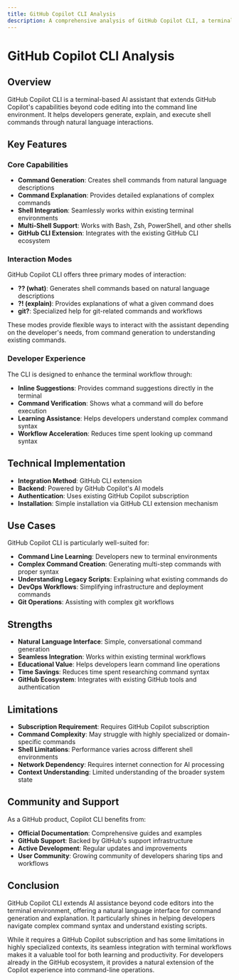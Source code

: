 ```yaml
---
title: GitHub Copilot CLI Analysis
description: A comprehensive analysis of GitHub Copilot CLI, a terminal-based AI assistant for shell commands and scripting
---
```


# GitHub Copilot CLI Analysis

## Overview

GitHub Copilot CLI is a terminal-based AI assistant that extends GitHub Copilot's capabilities beyond code editing into the command line environment. It helps developers generate, explain, and execute shell commands through natural language interactions.

## Key Features

### Core Capabilities

- **Command Generation**: Creates shell commands from natural language descriptions
- **Command Explanation**: Provides detailed explanations of complex commands
- **Shell Integration**: Seamlessly works within existing terminal environments
- **Multi-Shell Support**: Works with Bash, Zsh, PowerShell, and other shells
- **GitHub CLI Extension**: Integrates with the existing GitHub CLI ecosystem

### Interaction Modes

GitHub Copilot CLI offers three primary modes of interaction:

- **?? (what)**: Generates shell commands based on natural language descriptions
- **?! (explain)**: Provides explanations of what a given command does
- **git?**: Specialized help for git-related commands and workflows

These modes provide flexible ways to interact with the assistant depending on the developer's needs, from command generation to understanding existing commands.

### Developer Experience

The CLI is designed to enhance the terminal workflow through:

- **Inline Suggestions**: Provides command suggestions directly in the terminal
- **Command Verification**: Shows what a command will do before execution
- **Learning Assistance**: Helps developers understand complex command syntax
- **Workflow Acceleration**: Reduces time spent looking up command syntax

## Technical Implementation

- **Integration Method**: GitHub CLI extension
- **Backend**: Powered by GitHub Copilot's AI models
- **Authentication**: Uses existing GitHub Copilot subscription
- **Installation**: Simple installation via GitHub CLI extension mechanism

## Use Cases

GitHub Copilot CLI is particularly well-suited for:

- **Command Line Learning**: Developers new to terminal environments
- **Complex Command Creation**: Generating multi-step commands with proper syntax
- **Understanding Legacy Scripts**: Explaining what existing commands do
- **DevOps Workflows**: Simplifying infrastructure and deployment commands
- **Git Operations**: Assisting with complex git workflows

## Strengths

- **Natural Language Interface**: Simple, conversational command generation
- **Seamless Integration**: Works within existing terminal workflows
- **Educational Value**: Helps developers learn command line operations
- **Time Savings**: Reduces time spent researching command syntax
- **GitHub Ecosystem**: Integrates with existing GitHub tools and authentication

## Limitations

- **Subscription Requirement**: Requires GitHub Copilot subscription
- **Command Complexity**: May struggle with highly specialized or domain-specific commands
- **Shell Limitations**: Performance varies across different shell environments
- **Network Dependency**: Requires internet connection for AI processing
- **Context Understanding**: Limited understanding of the broader system state

## Community and Support

As a GitHub product, Copilot CLI benefits from:

- **Official Documentation**: Comprehensive guides and examples
- **GitHub Support**: Backed by GitHub's support infrastructure
- **Active Development**: Regular updates and improvements
- **User Community**: Growing community of developers sharing tips and workflows

## Conclusion

GitHub Copilot CLI extends AI assistance beyond code editors into the terminal environment, offering a natural language interface for command generation and explanation. It particularly shines in helping developers navigate complex command syntax and understand existing scripts.

While it requires a GitHub Copilot subscription and has some limitations in highly specialized contexts, its seamless integration with terminal workflows makes it a valuable tool for both learning and productivity. For developers already in the GitHub ecosystem, it provides a natural extension of the Copilot experience into command-line operations.

